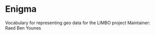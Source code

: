 Enigma
==============
Vocabulary for representing geo data for the LIMBO project
Maintainer: Raed Ben Younes